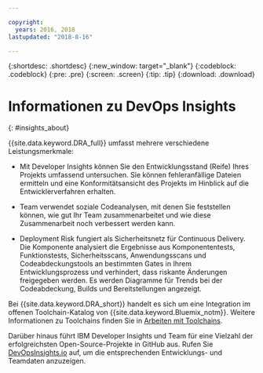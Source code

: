 ```yaml
---

copyright:
  years: 2016, 2018
lastupdated: "2018-8-16"

---
```


{:shortdesc: .shortdesc}
{:new_window: target="_blank"}
{:codeblock: .codeblock}
{:pre: .pre}
{:screen: .screen}
{:tip: .tip}
{:download: .download}

# Informationen zu DevOps Insights
{: #insights_about}

{{site.data.keyword.DRA_full}} umfasst mehrere verschiedene Leistungsmerkmale:

   * Mit Developer Insights können Sie den Entwicklungsstand (Reife) Ihres Projekts umfassend untersuchen. Sie können fehleranfällige Dateien ermitteln und eine Konformitätsansicht des Projekts im Hinblick auf die Entwicklerverfahren erhalten.

   * Team verwendet soziale Codeanalysen, mit denen Sie feststellen können, wie gut Ihr Team zusammenarbeitet und wie diese Zusammenarbeit noch verbessert werden kann.

   * Deployment Risk fungiert als Sicherheitsnetz für Continuous Delivery. Die Komponente analysiert die Ergebnisse aus Komponententests, Funktionstests, Sicherheitsscans, Anwendungsscans und Codeabdeckungstools an bestimmten Gates in Ihrem Entwicklungsprozess und verhindert, dass riskante Änderungen freigegeben werden. Es werden Diagramme für Trends bei der Codeabdeckung, Builds und Bereitstellungen angezeigt.  

Bei {{site.data.keyword.DRA_short}} handelt es sich um eine Integration im offenen Toolchain-Katalog von {{site.data.keyword.Bluemix_notm}}. Weitere Informationen zu Toolchains finden Sie in [Arbeiten mit Toolchains](/docs/services/ContinuousDelivery/toolchains_working.html).

Darüber hinaus führt IBM Developer Insights und Team für eine Vielzahl der erfolgreichsten Open-Source-Projekte in GitHub aus. Rufen Sie [DevOpsInsights.io](http://devopsinsights.io/) auf, um die entsprechenden Entwicklungs- und Teamdaten anzuzeigen.
